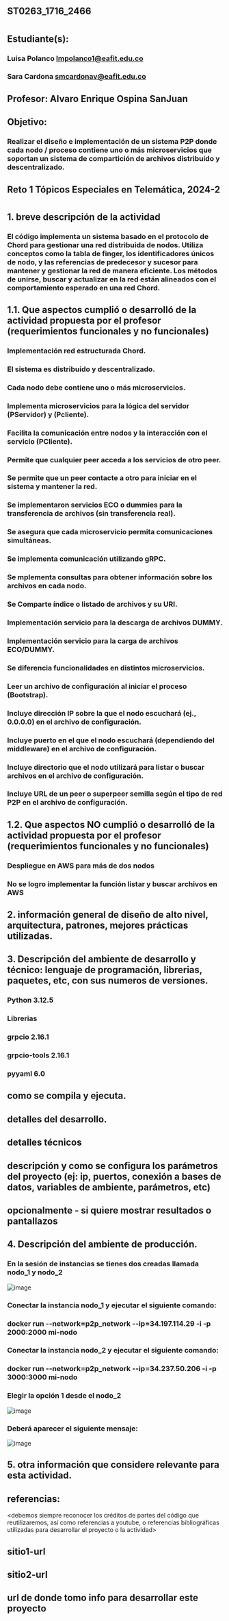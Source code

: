 ## ST0263_1716_2466
#
## Estudiante(s): 
### Luisa Polanco lmpolanco1@eafit.edu.co 
### Sara Cardona smcardonav@eafit.edu.co
## Profesor: Alvaro Enrique Ospina SanJuan

## Objetivo:
### Realizar el diseño e implementación de un sistema P2P donde cada nodo / proceso contiene uno o más microservicios que soportan un sistema de compartición de archivos distribuido y descentralizado. 

## Reto 1 Tópicos Especiales en Telemática, 2024-2
#
## 1. breve descripción de la actividad
### El código implementa un sistema basado en el protocolo de Chord para gestionar una red distribuida de nodos. Utiliza conceptos como la tabla de finger, los identificadores únicos de nodo, y las referencias de predecesor y sucesor para mantener y gestionar la red de manera eficiente. Los métodos de unirse, buscar y actualizar en la red están alineados con el comportamiento esperado en una red Chord.

## 1.1. Que aspectos cumplió o desarrolló de la actividad propuesta por el profesor (requerimientos funcionales y no funcionales)
### Implementación red estructurada Chord.
### El sistema es distribuido y descentralizado.
### Cada nodo debe contiene uno o más microservicios.
### Implementa microservicios para la lógica del servidor (PServidor) y (Pcliente).
### Facilita la comunicación entre nodos y la interacción con el servicio (PCliente).
### Permite que cualquier peer acceda a los servicios de otro peer.
### Se permite que un peer contacte a otro para iniciar en el sistema y mantener la red.
### Se implementaron servicios ECO o dummies para la transferencia de archivos (sin transferencia real).
### Se asegura que cada microservicio permita comunicaciones simultáneas.
### Se implementa comunicación utilizando gRPC.
### Se mplementa consultas para obtener información sobre los archivos en cada nodo.
### Se Comparte índice o listado de archivos y su URI.
### Implementación servicio para la descarga de archivos DUMMY.
### Implementación servicio para la carga de archivos ECO/DUMMY.
### Se diferencia funcionalidades en distintos microservicios.
### Leer un archivo de configuración al iniciar el proceso (Bootstrap).
### Incluye dirección IP sobre la que el nodo escuchará (ej., 0.0.0.0) en el archivo de configuración.
### Incluye puerto en el que el nodo escuchará (dependiendo del middleware) en el archivo de configuración.
### Incluye directorio que el nodo utilizará para listar o buscar archivos en el archivo de configuración.
### Incluye URL de un peer o superpeer semilla según el tipo de red P2P en el archivo de configuración.

## 1.2. Que aspectos NO cumplió o desarrolló de la actividad propuesta por el profesor (requerimientos funcionales y no funcionales)
### Despliegue en AWS para más de dos nodos
### No se logro implementar la función listar y buscar archivos en AWS

## 2. información general de diseño de alto nivel, arquitectura, patrones, mejores prácticas utilizadas.

## 3. Descripción del ambiente de desarrollo y técnico: lenguaje de programación, librerias, paquetes, etc, con sus numeros de versiones.

### Python 3.12.5
### Librerias
### grpcio 2.16.1
### grpcio-tools 2.16.1
### pyyaml 6.0

## como se compila y ejecuta.
## detalles del desarrollo.
## detalles técnicos
## descripción y como se configura los parámetros del proyecto (ej: ip, puertos, conexión a bases de datos, variables de ambiente, parámetros, etc)
## opcionalmente - si quiere mostrar resultados o pantallazos 

## 4. Descripción del ambiente de producción.
### En la sesión de instancias se tienes dos creadas llamada nodo_1 y nodo_2
![image](https://github.com/user-attachments/assets/e344d27a-c66d-4613-b62a-4b2c6bcd6936)
### Conectar la instancia nodo_1 y ejecutar el siguiente comando:
### docker run --network=p2p_network --ip=34.197.114.29 -i -p 2000:2000 mi-nodo
### Conectar la instancia nodo_2 y ejecutar el siguiente comando:
### docker run --network=p2p_network --ip=34.237.50.206 -i -p 3000:3000 mi-nodo
### Elegir la opción 1 desde el nodo_2
![image](https://github.com/user-attachments/assets/1d037170-b796-4008-9353-46f5b868a3e3)
### Deberá aparecer el siguiente mensaje:
![image](https://github.com/user-attachments/assets/47b42659-acb4-4686-bcdd-85f12c15759f)

## 5. otra información que considere relevante para esta actividad.

## referencias:
<debemos siempre reconocer los créditos de partes del código que reutilizaremos, así como referencias a youtube, o referencias bibliográficas utilizadas para desarrollar el proyecto o la actividad>
## sitio1-url 
## sitio2-url
## url de donde tomo info para desarrollar este proyecto
